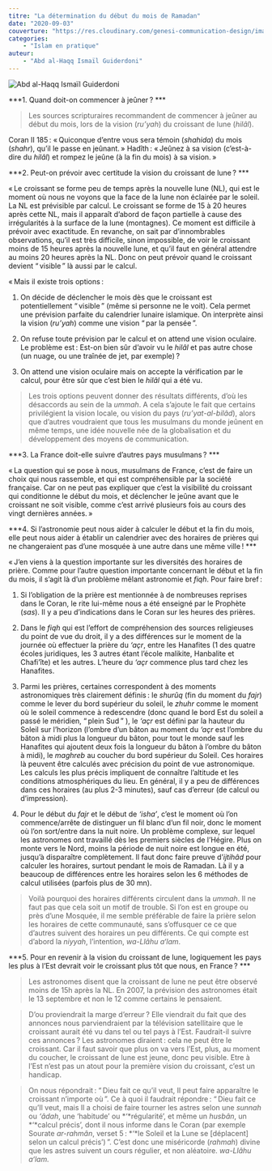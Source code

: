 ```yaml
---
titre: "La détermination du début du mois de Ramadan"
date: "2020-09-03"
couverture: "https://res.cloudinary.com/genesi-communication-design/image/upload/v1604654415/ihei/couvertures/islam-en-pratique-7_v2orqf.jpg"
categories:
    - "Islam en pratique"
auteur: 
	- "Abd al-Haqq Ismaïl Guiderdoni"
---
```


![Abd al-Haqq Ismaïl Guiderdoni](https://res.cloudinary.com/genesi-communication-design/image/upload/v1604654777/ihei/couvertures/islam-en-pratique-10_a4ksqu.jpg "Abd al-Haqq Ismaïl Guiderdoni")

***1. Quand doit-on commencer à jeûner&#8239;? ***

> Les sources scripturaires recommandent de commencer à jeûner au début du mois, lors de la vision (*ru’yah*) du croissant de lune (*hilâl*).

Coran II 185&#8239;: «&#8239;Quiconque d’entre vous sera témoin (*shahida*) du mois (*shahr*), qu’il le passe en jeûnant.&#8239;» 
Hadîth&#8239;: «&#8239;Jeûnez à sa vision (c’est-à-dire du *hilâl*) et rompez le jeûne (à la fin du mois) à sa vision.&#8239;» 

***2. Peut-on prévoir avec certitude la vision du croissant de lune&#8239;? ***

«&#8239;Le croissant se forme peu de temps après la nouvelle lune (NL), qui est le moment où nous ne voyons que la face de la lune non éclairée par le soleil. La NL est prévisible par calcul. Le croissant se forme de 15 à 20 heures après cette NL, mais il apparaît d’abord de façon partielle à cause des irrégularités à la surface de la lune (montagnes). Ce moment est difficile à prévoir avec exactitude. En revanche, on sait par d’innombrables observations, qu’il est très difficile, sinon impossible, de voir le croissant moins de 15 heures après la nouvelle lune, et qu’il faut en général attendre au moins 20 heures après la NL. Donc on peut prévoir quand le croissant devient “&#8239;visible&#8239;” là aussi par le calcul. 

«&#8239;Mais il existe trois options&#8239;: 

1. On décide de déclencher le mois dès que le croissant est potentiellement “&#8239;visible&#8239;” (même si personne ne le voit). Cela permet une prévision parfaite du calendrier lunaire islamique. On interprète ainsi la vision (*ru’yah*) comme une vision “&#8239;par la pensée&#8239;”. 

2. On refuse toute prévision par le calcul et on attend une vision oculaire. Le problème est&#8239;: Est-on bien sûr d’avoir vu le *hilâl* et pas autre chose (un nuage, ou une traînée de jet, par exemple)&#8239;? 

3. On attend une vision oculaire mais on accepte la vérification par le calcul, pour être sûr que c’est bien le *hilâl* qui a été vu. 

> Les trois options peuvent donner des résultats différents, d’où les désaccords au sein de la *ummah*. A cela s’ajoute le fait que certains privilégient la vision locale, ou vision du pays (*ru’yat-al-bilâd*), alors que d’autres voudraient que tous les musulmans du monde jeûnent en même temps, une idée nouvelle née de la globalisation et du développement des moyens de communication.

***3. La France doit-elle suivre d’autres pays musulmans&#8239;? ***

«&#8239;La question qui se pose à nous, musulmans de France, c’est de faire un choix qui nous rassemble, et qui est compréhensible par la société française. Car on ne peut pas expliquer que c’est la visibilité du croissant qui conditionne le début du mois, et déclencher le jeûne avant que le croissant ne soit visible, comme c’est arrivé plusieurs fois au cours des vingt dernières années.&#8239;» 

***4. Si l’astronomie peut nous aider à calculer le début et la fin du mois, elle peut nous aider à établir un calendrier avec des horaires de prières qui ne changeraient pas d’une mosquée à une autre dans une même ville&#8239;! ***

«&#8239;J’en viens à la question importante sur les diversités des horaires de prière. Comme pour l’autre question importante concernant le début et la fin du mois, il s’agit là d’un problème mêlant astronomie et *fiqh*. Pour faire bref&#8239;: 

1. Si l’obligation de la prière est mentionnée à de nombreuses reprises dans le Coran, le rite lui-même nous a été enseigné par le Prophète (*sas*). Il y a peu d’indications dans le Coran sur les heures des prières. 

2. Dans le *fiqh* qui est l’effort de compréhension des sources religieuses du point de vue du droit, il y a des différences sur le moment de la journée où effectuer la prière du *‘açr*, entre les Hanafites (1 des quatre écoles juridiques, les 3 autres étant l’école malikite, Hanbalite et Chafi’îte) et les autres. L’heure du *‘açr* commence plus tard chez les Hanafites. 

3. Parmi les prières, certaines correspondent à des moments astronomiques très clairement définis&#8239;: le *shurûq* (fin du moment du *fajr*) comme le lever du bord supérieur du soleil, le *zhuhr* comme le moment où le soleil commence à redescendre (donc quand le bord Est du soleil a passé le méridien, “&#8239;plein Sud&#8239;” ), le *‘açr* est défini par la hauteur du Soleil sur l’horizon (l’ombre d’un bâton au moment du *‘açr* est l’ombre du bâton à midi plus la longueur du bâton, pour tout le monde sauf les Hanafites qui ajoutent deux fois la longueur du bâton à l’ombre du bâton à midi), le *maghreb* au coucher du bord supérieur du Soleil. Ces horaires là peuvent être calculés avec précision du point de vue astronomique. Les calculs les plus précis impliquent de connaître l’altitude et les conditions atmosphériques du lieu. En général, il y a peu de différences dans ces horaires (au plus 2-3 minutes), sauf cas d’erreur (de calcul ou d’impression). 

4. Pour le début du *fajr* et le début de *‘isha’*, c’est le moment où l’on commence/arrête de distinguer un fil blanc d’un fil noir, donc le moment où l’on sort/entre dans la nuit noire. Un problème complexe, sur lequel les astronomes ont travaillé dès les premiers siècles de l’Hégire. Plus on monte vers le Nord, moins la période de nuit noire est longue en été, jusqu’à disparaître complètement. Il faut donc faire preuve d’*ijtihâd* pour calculer les horaires, surtout pendant le mois de Ramadan. Là il y a beaucoup de différences entre les horaires selon les 6 méthodes de calcul utilisées (parfois plus de 30 mn). 

> Voilà pourquoi des horaires différents circulent dans la *ummah*. Il ne faut pas que cela soit un motif de trouble. Si l’on est en groupe ou près d’une Mosquée, il me semble préférable de faire la prière selon les horaires de cette communauté, sans s’offusquer ce ce que d’autres suivent des horaires un peu différents. Ce qui compte est d’abord la *niyyah*, l’intention, *wa-Llâhu a‘lam*.

***5. Pour en revenir à la vision du croissant de lune, logiquement les pays les plus à l’Est devrait voir le croissant plus tôt que nous, en France&#8239;? ***

> Les astronomes disent que la croissant de lune ne peut être observé moins de 15h après la NL. En 2007, la prévision des astronomes était le 13 septembre et non le 12 comme certains le pensaient. 

> D’ou proviendrait la marge d’erreur&#8239;? Elle viendrait du fait que des annonces nous parviendraient par la télévision satellitaire que le croissant aurait été vu dans tel ou tel pays à l’Est. Faudrait-il suivre ces annonces&#8239;? Les astronomes diraient&#8239;: cela ne peut être le croissant. Car il faut savoir que plus on va vers l’Est, plus, au moment du coucher, le croissant de lune est jeune, donc peu visible. Etre à l’Est n’est pas un atout pour la première vision du croissant, c’est un handicap. 

> On nous répondrait&#8239;: “&#8239;Dieu fait ce qu’il veut, Il peut faire apparaître le croissant n’importe où&#8239;”. Ce à quoi il faudrait répondre&#8239;: “&#8239;Dieu fait ce qu’Il veut, mais Il a choisi de faire tourner les astres selon une *sunnah* ou *‘âdah*, une ‘habitude’ ou *‘*régularité’, et même un *husbân*, un *‘*calcul précis’, dont il nous informe dans le Coran (par exemple Sourate *ar-rahmân*, verset 5&#8239;: *‘*le Soleil et la Lune se [déplacent] selon un calcul précis’)&#8239;”. C’est donc une miséricorde (*rahmah*) divine que les astres suivent un cours régulier, et non aléatoire. *wa-Llâhu a‘lam.*